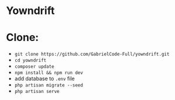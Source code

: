 # Yowndrift


# Clone: 

* `git clone https://github.com/GabrielCode-Full/yowndrift.git`
* `cd yowndrift`
* `composer update`
* `npm install && npm run dev`
*  add database to `.env` file
* `php artisan migrate --seed`
* `php artisan serve`
